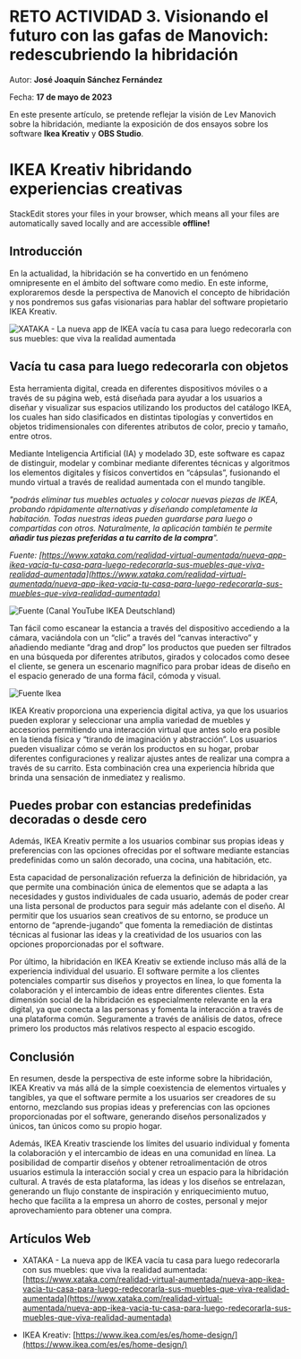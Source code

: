 # RETO ACTIVIDAD 3. Visionando el futuro con las gafas de Manovich: redescubriendo la hibridación

Autor: **José Joaquín Sánchez Fernández**

Fecha: **17 de mayo de 2023**

En este presente artículo, se pretende reflejar la visión de Lev Manovich sobre la hibridación, mediante la exposición de dos ensayos sobre los software **Ikea Kreativ** y **OBS Studio**.


# IKEA Kreativ hibridando experiencias creativas

StackEdit stores your files in your browser, which means all your files are automatically saved locally and are accessible **offline!**

## Introducción

En la actualidad, la hibridación se ha convertido en un fenómeno omnipresente en el ámbito del software como medio. En este informe, exploraremos desde la perspectiva de Manovich el concepto de hibridación y nos pondremos sus gafas visionarias para hablar del software propietario IKEA Kreativ.

![XATAKA - La nueva app de IKEA vacía tu casa para luego redecorarla con sus muebles: que viva la realidad aumentada](https://i.blogs.es/db7837/ikea/1366_2000.jpeg)

## Vacía tu casa para luego redecorarla con objetos

Esta herramienta digital, creada en diferentes dispositivos móviles o a través de su página web, está diseñada para ayudar a los usuarios a diseñar y visualizar sus espacios utilizando los productos del catálogo IKEA, los cuales han sido clasificados en distintas tipologías y convertidos en objetos tridimensionales con diferentes atributos de color, precio y tamaño, entre otros.

Mediante Inteligencia Artificial (IA) y modelado 3D, este software es capaz de distinguir, modelar y combinar mediante diferentes técnicas y algoritmos los elementos digitales y físicos convertidos en “cápsulas”, fusionando el mundo virtual a través de realidad aumentada con el mundo tangible.

_"podrás eliminar tus muebles actuales y colocar nuevas piezas de IKEA, probando rápidamente alternativas y diseñando completamente la habitación. Todas nuestras ideas pueden guardarse para luego o compartidas con otros. Naturalmente, la aplicación también te permite **añadir tus piezas preferidas a tu carrito de la compra**"._

_Fuente: [https://www.xataka.com/realidad-virtual-aumentada/nueva-app-ikea-vacia-tu-casa-para-luego-redecorarla-sus-muebles-que-viva-realidad-aumentada](https://www.xataka.com/realidad-virtual-aumentada/nueva-app-ikea-vacia-tu-casa-para-luego-redecorarla-sus-muebles-que-viva-realidad-aumentada)_

![Fuente (Canal YouTube IKEA Deutschland)](https://www.youtube.com/watch?v=ir6Ds8kXf98)

Tan fácil como escanear la estancia a través del dispositivo accediendo a la cámara, vaciándola con un “clic” a través del “canvas interactivo” y añadiendo mediante “drag and drop” los productos que pueden ser filtrados en una búsqueda por diferentes atributos, girados y colocados como desee el cliente, se genera un escenario magnífico para probar ideas de diseño en el espacio generado de una forma fácil, cómoda y visual.

![Fuente Ikea](https://storage.googleapis.com/wallspice-assets/aboutPageAssets/tablesSlider.png)

IKEA Kreativ proporciona una experiencia digital activa, ya que los usuarios pueden explorar y seleccionar una amplia variedad de muebles y accesorios permitiendo una interacción virtual que antes solo era posible en la tienda física y “tirando de imaginación y abstracción”. Los usuarios pueden visualizar cómo se verán los productos en su hogar, probar diferentes configuraciones y realizar ajustes antes de realizar una compra a través de su carrito. Esta combinación crea una experiencia híbrida que brinda una sensación de inmediatez y realismo.

## Puedes probar con estancias predefinidas decoradas o desde cero

Además, IKEA Kreativ permite a los usuarios combinar sus propias ideas y preferencias con las opciones ofrecidas por el software mediante estancias predefinidas como un salón decorado, una cocina, una habitación, etc.

Esta capacidad de personalización refuerza la definición de hibridación, ya que permite una combinación única de elementos que se adapta a las necesidades y gustos individuales de cada usuario, además de poder crear una lista personal de productos para seguir más adelante con el diseño. Al permitir que los usuarios sean creativos de su entorno, se produce un entorno de “aprende-jugando” que fomenta la remediación de distintas técnicas al fusionar las ideas y la creatividad de los usuarios con las opciones proporcionadas por el software.

Por último, la hibridación en IKEA Kreativ se extiende incluso más allá de la experiencia individual del usuario. El software permite a los clientes potenciales compartir sus diseños y proyectos en línea, lo que fomenta la colaboración y el intercambio de ideas entre diferentes clientes. Esta dimensión social de la hibridación es especialmente relevante en la era digital, ya que conecta a las personas y fomenta la interacción a través de una plataforma común. Seguramente a través de análisis de datos, ofrece primero los productos más relativos respecto al espacio escogido.

## Conclusión

En resumen, desde la perspectiva de este informe sobre la hibridación, IKEA Kreativ va más allá de la simple coexistencia de elementos virtuales y tangibles, ya que el software permite a los usuarios ser creadores de su entorno, mezclando sus propias ideas y preferencias con las opciones proporcionadas por el software, generando diseños personalizados y únicos, tan únicos como su propio hogar.

Además, IKEA Kreativ trasciende los límites del usuario individual y fomenta la colaboración y el intercambio de ideas en una comunidad en línea. La posibilidad de compartir diseños y obtener retroalimentación de otros usuarios estimula la interacción social y crea un espacio para la hibridación cultural. A través de esta plataforma, las ideas y los diseños se entrelazan, generando un flujo constante de inspiración y enriquecimiento mutuo, hecho que facilita a la empresa un ahorro de costes, personal y mejor aprovechamiento para obtener una compra.


## Artículos Web

- XATAKA - La nueva app de IKEA vacía tu casa para luego redecorarla con sus muebles: que viva la realidad aumentada: [https://www.xataka.com/realidad-virtual-aumentada/nueva-app-ikea-vacia-tu-casa-para-luego-redecorarla-sus-muebles-que-viva-realidad-aumentada](https://www.xataka.com/realidad-virtual-aumentada/nueva-app-ikea-vacia-tu-casa-para-luego-redecorarla-sus-muebles-que-viva-realidad-aumentada)

- IKEA Kreativ: [https://www.ikea.com/es/es/home-design/](https://www.ikea.com/es/es/home-design/)
